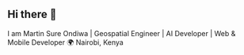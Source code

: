 ## Hi there 👋

I am Martin Sure Ondiwa | Geospatial Engineer | AI Developer | Web & Mobile Developer
🌍 Nairobi, Kenya
